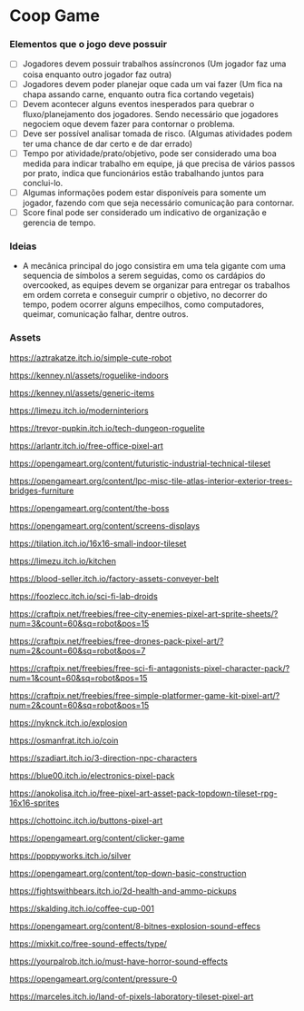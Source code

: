 # Coop Game

### Elementos que o jogo deve possuir

- [ ]  Jogadores devem possuir trabalhos assíncronos (Um jogador faz uma coisa enquanto outro jogador faz outra)
- [ ]  Jogadores devem poder planejar oque cada um vai fazer (Um fica na chapa assando carne, enquanto outra fica cortando vegetais)
- [ ]  Devem acontecer alguns eventos inesperados para quebrar o fluxo/planejamento dos jogadores. Sendo necessário que jogadores negociem oque devem fazer para contornar o problema.
- [ ]  Deve ser possível analisar tomada de risco. (Algumas atividades podem ter uma chance de dar certo e de dar errado)
- [ ]  Tempo por atividade/prato/objetivo, pode ser considerado uma boa medida para indicar trabalho em equipe, já que precisa de vários passos por prato, indica que funcionários estão trabalhando juntos para conclui-lo.
- [ ]  Algumas informações podem estar disponíveis para somente um jogador, fazendo com que seja necessário comunicação para contornar.
- [ ]  Score final pode ser considerado um indicativo de organização e gerencia de tempo.

### Ideias 
- A mecânica principal do jogo consistira em uma tela gigante com uma sequencia de símbolos a serem seguidas, como os cardápios do overcooked, as equipes devem se organizar para entregar os trabalhos em ordem correta e conseguir cumprir o objetivo, no decorrer do tempo, podem ocorrer alguns empecilhos, como computadores, queimar, comunicação falhar, dentre outros. 

### Assets

https://aztrakatze.itch.io/simple-cute-robot

https://kenney.nl/assets/roguelike-indoors

https://kenney.nl/assets/generic-items

https://limezu.itch.io/moderninteriors

https://trevor-pupkin.itch.io/tech-dungeon-roguelite

https://arlantr.itch.io/free-office-pixel-art

https://opengameart.org/content/futuristic-industrial-technical-tileset

https://opengameart.org/content/lpc-misc-tile-atlas-interior-exterior-trees-bridges-furniture

https://opengameart.org/content/the-boss

https://opengameart.org/content/screens-displays

https://tilation.itch.io/16x16-small-indoor-tileset

https://limezu.itch.io/kitchen

https://blood-seller.itch.io/factory-assets-conveyer-belt

https://foozlecc.itch.io/sci-fi-lab-droids

https://craftpix.net/freebies/free-city-enemies-pixel-art-sprite-sheets/?num=3&count=60&sq=robot&pos=15

https://craftpix.net/freebies/free-drones-pack-pixel-art/?num=2&count=60&sq=robot&pos=7

https://craftpix.net/freebies/free-sci-fi-antagonists-pixel-character-pack/?num=1&count=60&sq=robot&pos=15

https://craftpix.net/freebies/free-simple-platformer-game-kit-pixel-art/?num=2&count=60&sq=robot&pos=15

https://nyknck.itch.io/explosion

https://osmanfrat.itch.io/coin

https://szadiart.itch.io/3-direction-npc-characters

https://blue00.itch.io/electronics-pixel-pack

https://anokolisa.itch.io/free-pixel-art-asset-pack-topdown-tileset-rpg-16x16-sprites

https://chottoinc.itch.io/buttons-pixel-art

https://opengameart.org/content/clicker-game

https://poppyworks.itch.io/silver

https://opengameart.org/content/top-down-basic-construction

https://fightswithbears.itch.io/2d-health-and-ammo-pickups

https://skalding.itch.io/coffee-cup-001

https://opengameart.org/content/8-bitnes-explosion-sound-effecs

https://mixkit.co/free-sound-effects/type/

https://yourpalrob.itch.io/must-have-horror-sound-effects

https://opengameart.org/content/pressure-0

https://marceles.itch.io/land-of-pixels-laboratory-tileset-pixel-art
